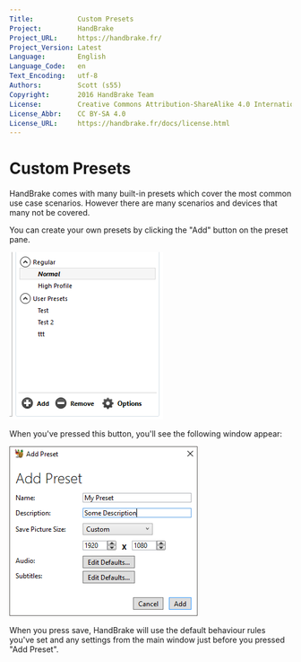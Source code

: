 ```yaml
---
Title:           Custom Presets
Project:         HandBrake
Project_URL:     https://handbrake.fr/
Project_Version: Latest
Language:        English
Language_Code:   en
Text_Encoding:   utf-8
Authors:         Scott (s55)
Copyright:       2016 HandBrake Team
License:         Creative Commons Attribution-ShareAlike 4.0 International
License_Abbr:    CC BY-SA 4.0
License_URL:     https://handbrake.fr/docs/license.html
---
```


Custom Presets
=============================

HandBrake comes with many built-in presets which cover the most common use case scenarios. However there are many scenarios and devices that many not be covered.

You can create your own presets by clicking the "Add" button on the preset pane.

![Preset Controls](../images/preset-controls.png "Preset Controls")

When you've pressed this button, you'll see the following window appear:

![Preset Add Window](../images/add-preset.png "Preset Add Window")

When you press save, HandBrake will use the default behaviour  rules you've set and any settings from the main window just before you pressed "Add Preset".

